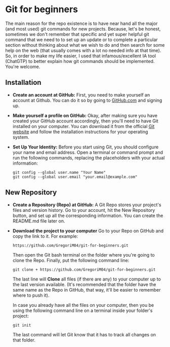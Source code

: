 # Git for beginners

The main reason for the repo existence is to have near hand all the major (and most used) git commands for new projects. Because, let's be honest, sometimes we don't remember that specific and yet super helpful git command that we need to to set up an update or to complete a particular section without thinking about what we wish to do and then search for some help on the web (that usually comes with a lot no needed info at that time). So, in order to make my life easier, I used that infamous/excellent IA tool  (ChatGTP) to better explain how git commands should be implemented. You're welcome.

## Installation
 
- **Create an account at GitHub:**
   First, you need to make yourself an account at Github. You can do it so by going to [GitHub.com](https://github.com/) and signing up.

- **Make yourself a profile on GitHub:**
   Okay, after making sure you have created your GitHub account accordingly, then you'll need to have Git installed on your computer. You can download it from the official [Git website](https://git-scm.com/downloads) and follow the installation instructions for your operating system.

- **Set Up Your Identity:**
   Before you start using Git, you should configure your name and email address. Open a terminal or command prompt and run the following commands, replacing the placeholders with your actual information:
   
   ```
   git config --global user.name "Your Name"
   git config --global user.email "your.email@example.com"
   ```
## New Repository

-  **Create a Repository (Repo) at GitHub:**
    A Git Repo stores your project's files and version history. Go to your account, hit the New Repository button, and set up all the corresponding information. You can create the README.md file later on.


-  **Download the project to your computer**
    Go to your Repo on GitHub and copy the link to it. For example:
    ```
    https://github.com/GregoriM04/git-for-beginners.git
    ```
    
    Then open the Git bash terminal on the folder where you're going to clone the Repo. Finally, put the following command line:
    ```
    git clone + https://github.com/GregoriM04/git-for-beginners.git
    ```
    
    The last line will **Clone** all files (if there are any) to your computer up to the last version available. (It's recommended that the folder have the same name as the Repo in GitHub, that way, it'll be easier to remember where to push it).
    
    In case you already have all the files on your computer, then you be using the following command line on a terminal inside your folder's project:
    
    ```
    git init
    ```
    
    The last command will let Git know that it has to track all changes on that folder.